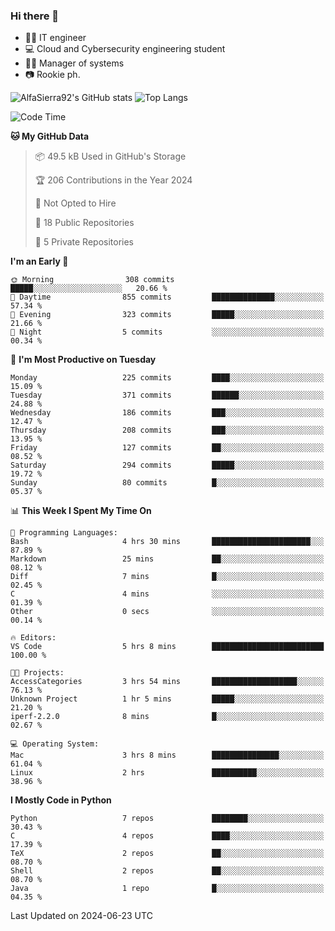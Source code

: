 ### Hi there 👋
- 👨‍💻 IT engineer
- 💻 Cloud and Cybersecurity engineering student
- 👨‍💼 Manager of systems
- 📷 Rookie ph.


![AlfaSierra92's GitHub stats](https://github-readme-stats.vercel.app/api?username=AlfaSierra92&theme=nord)
![Top Langs](https://github-readme-stats.vercel.app/api/top-langs/?username=AlfaSierra92&theme=nord&layout=compact)

<!--START_SECTION:waka-->
![Code Time](http://img.shields.io/badge/Code%20Time-141%20hrs%2018%20mins-blue)

**🐱 My GitHub Data** 

> 📦 49.5 kB Used in GitHub's Storage 
 > 
> 🏆 206 Contributions in the Year 2024
 > 
> 🚫 Not Opted to Hire
 > 
> 📜 18 Public Repositories 
 > 
> 🔑 5 Private Repositories 
 > 
**I'm an Early 🐤** 

```text
🌞 Morning                308 commits         █████░░░░░░░░░░░░░░░░░░░░   20.66 % 
🌆 Daytime                855 commits         ██████████████░░░░░░░░░░░   57.34 % 
🌃 Evening                323 commits         █████░░░░░░░░░░░░░░░░░░░░   21.66 % 
🌙 Night                  5 commits           ░░░░░░░░░░░░░░░░░░░░░░░░░   00.34 % 
```
📅 **I'm Most Productive on Tuesday** 

```text
Monday                   225 commits         ████░░░░░░░░░░░░░░░░░░░░░   15.09 % 
Tuesday                  371 commits         ██████░░░░░░░░░░░░░░░░░░░   24.88 % 
Wednesday                186 commits         ███░░░░░░░░░░░░░░░░░░░░░░   12.47 % 
Thursday                 208 commits         ███░░░░░░░░░░░░░░░░░░░░░░   13.95 % 
Friday                   127 commits         ██░░░░░░░░░░░░░░░░░░░░░░░   08.52 % 
Saturday                 294 commits         █████░░░░░░░░░░░░░░░░░░░░   19.72 % 
Sunday                   80 commits          █░░░░░░░░░░░░░░░░░░░░░░░░   05.37 % 
```


📊 **This Week I Spent My Time On** 

```text
💬 Programming Languages: 
Bash                     4 hrs 30 mins       ██████████████████████░░░   87.89 % 
Markdown                 25 mins             ██░░░░░░░░░░░░░░░░░░░░░░░   08.12 % 
Diff                     7 mins              █░░░░░░░░░░░░░░░░░░░░░░░░   02.45 % 
C                        4 mins              ░░░░░░░░░░░░░░░░░░░░░░░░░   01.39 % 
Other                    0 secs              ░░░░░░░░░░░░░░░░░░░░░░░░░   00.14 % 

🔥 Editors: 
VS Code                  5 hrs 8 mins        █████████████████████████   100.00 % 

🐱‍💻 Projects: 
AccessCategories         3 hrs 54 mins       ███████████████████░░░░░░   76.13 % 
Unknown Project          1 hr 5 mins         █████░░░░░░░░░░░░░░░░░░░░   21.20 % 
iperf-2.2.0              8 mins              █░░░░░░░░░░░░░░░░░░░░░░░░   02.67 % 

💻 Operating System: 
Mac                      3 hrs 8 mins        ███████████████░░░░░░░░░░   61.04 % 
Linux                    2 hrs               ██████████░░░░░░░░░░░░░░░   38.96 % 
```

**I Mostly Code in Python** 

```text
Python                   7 repos             ████████░░░░░░░░░░░░░░░░░   30.43 % 
C                        4 repos             ████░░░░░░░░░░░░░░░░░░░░░   17.39 % 
TeX                      2 repos             ██░░░░░░░░░░░░░░░░░░░░░░░   08.70 % 
Shell                    2 repos             ██░░░░░░░░░░░░░░░░░░░░░░░   08.70 % 
Java                     1 repo              █░░░░░░░░░░░░░░░░░░░░░░░░   04.35 % 
```




 Last Updated on 2024-06-23 UTC
<!--END_SECTION:waka-->

<!--
**AlfaSierra92/AlfaSierra92** is a ✨ _special_ ✨ repository because its `README.md` (this file) appears on your GitHub profile.

Here are some ideas to get you started:

- 🔭 I’m currently working on ...
- 🌱 I’m currently learning ...
- 👯 I’m looking to collaborate on ...
- 🤔 I’m looking for help with ...
- 💬 Ask me about ...
- 📫 How to reach me: ...
- 😄 Pronouns: ...
- ⚡ Fun fact: ...
-->
